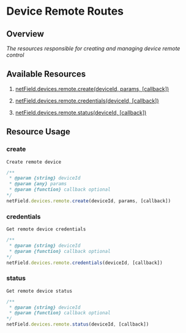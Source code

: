 # Device Remote Routes

## Overview
*The resources responsible for creating and managing device remote control*

## Available Resources

1. [netField.devices.remote.create(deviceId, params, [callback])](#create)

2. [netField.devices.remote.credentials(deviceId, [callback])](#credentials)

3. [netField.devices.remote.status(deviceId, [callback])](#status)

## Resource Usage

### create

    Create remote device

```javascript
/**
 * @param {string} deviceId
 * @param {any} params
 * @param {function} callback optional
*/
netField.devices.remote.create(deviceId, params, [callback])
```

### credentials

    Get remote device credentials

```javascript
/**
 * @param {string} deviceId
 * @param {function} callback optional
*/
netField.devices.remote.credentials(deviceId, [callback])
```

### status

    Get remote device status

```javascript
/**
 * @param {string} deviceId
 * @param {function} callback optional
*/
netField.devices.remote.status(deviceId, [callback])
```
